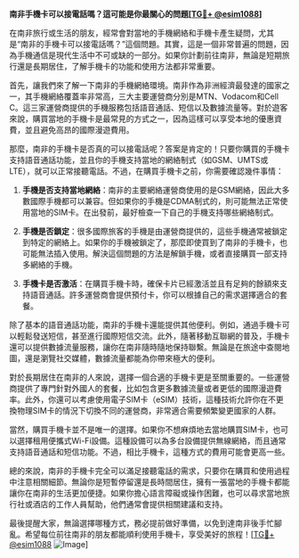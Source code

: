 **南非手機卡可以接電話嗎？這可能是你最關心的問題[[TG💪+ @esim1088](https://t.me/s/esim1088)]**

在南非旅行或生活的朋友，經常會對當地的手機網絡和手機卡產生疑問，尤其是“南非的手機卡可以接電話嗎？”這個問題。其實，這是一個非常普遍的問題，因為手機通信是現代生活中不可或缺的一部分。如果你計劃前往南非，無論是短期旅行還是長期居住，了解手機卡的功能和使用方法都非常重要。

首先，讓我們來了解一下南非的手機網絡環境。南非作為非洲經濟最發達的國家之一，其手機網絡覆蓋率非常高，三大主要運營商分別是MTN、Vodacom和Cell C。這三家運營商提供的手機服務包括語音通話、短信以及數據流量等。對於遊客來說，購買當地的手機卡是最常見的方式之一，因為這樣可以享受本地的優惠資費，並且避免高昂的國際漫遊費用。

那麼，南非的手機卡是否真的可以接電話呢？答案是肯定的！只要你購買的手機卡支持語音通話功能，並且你的手機支持當地的網絡制式（如GSM、UMTS或LTE），就可以正常接聽電話。不過，在購買手機卡之前，你需要確認幾件事情：

1. **手機是否支持當地網絡**：南非的主要網絡運營商使用的是GSM網絡，因此大多數國際手機都可以兼容。但如果你的手機是CDMA制式的，則可能無法正常使用當地的SIM卡。在出發前，最好檢查一下自己的手機支持哪些網絡制式。

2. **手機是否鎖定**：很多國際旅客的手機是由運營商提供的，這些手機通常被鎖定到特定的網絡上。如果你的手機被鎖定了，那麼即使買到了南非的手機卡，也可能無法插入使用。解決這個問題的方法是解鎖手機，或者直接購買一部支持多網絡的手機。

3. **手機卡是否激活**：在購買手機卡時，確保卡片已經激活並且有足夠的餘額來支持語音通話。許多運營商會提供預付卡，你可以根據自己的需求選擇適合的套餐。

除了基本的語音通話功能，南非的手機卡還能提供其他便利。例如，通過手機卡可以輕鬆發送短信，甚至進行國際短信交流。此外，隨著移動互聯網的普及，手機卡還可以提供數據流量服務，讓你在南非隨時隨地保持聯繫。無論是在旅途中查閱地圖，還是瀏覽社交媒體，數據流量都能為你帶來極大的便利。

對於長期居住在南非的人來說，選擇一個合適的手機卡更是至關重要的。一些運營商提供了專門針對外國人的套餐，比如包含更多數據流量或者更低的國際漫遊費率。此外，你還可以考慮使用電子SIM卡（eSIM）技術，這種技術允許你在不更換物理SIM卡的情況下切換不同的運營商，非常適合需要頻繁變更國家的人群。

當然，購買手機卡並不是唯一的選擇。如果你不想麻煩地去當地購買SIM卡，也可以選擇租用便攜式Wi-Fi設備。這種設備可以為多台設備提供無線網絡，而且通常支持語音通話和短信功能。不過，相比手機卡，這種方式的費用可能會更高一些。

總的來說，南非的手機卡完全可以滿足接聽電話的需求，只要你在購買和使用過程中注意相關細節。無論你是短暫停留還是長時間居住，擁有一張當地的手機卡都能讓你在南非的生活更加便捷。如果你擔心語言障礙或操作困難，也可以尋求當地旅行社或酒店的工作人員幫助，他們通常會提供相關建議和支持。

最後提醒大家，無論選擇哪種方式，務必提前做好準備，以免到達南非後手忙腳亂。希望每位前往南非的朋友都能順利使用手機卡，享受美好的旅程！[[TG💪+ @esim1088](https://t.me/s/esim1088) ![Image](https://i.postimg.cc/4NQfJmqS/Snipaste-2025-05-13-00-14-12.png)]